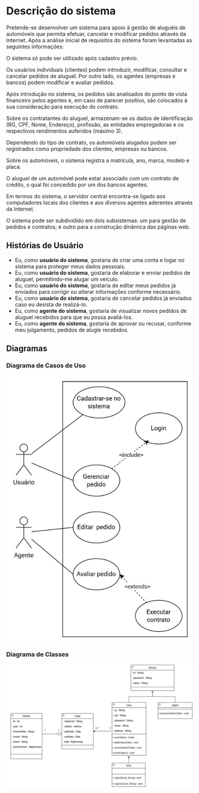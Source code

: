 # Descrição do sistema
  
Pretende-se desenvolver um sistema para apoio à gestão de aluguéis de automóveis que permita efetuar, cancelar e modificar pedidos através da Internet. Após a análise inicial de requisitos do sistema foram levantadas as seguintes informações:

O sistema só pode ser utilizado após cadastro prévio.

Os usuários individuais (clientes) podem introduzir, modificar, consultar e cancelar pedidos de aluguel. Por outro lado, os agentes (empresas e bancos) podem modificar e avaliar pedidos.

Após introdução no sistema, os pedidos são analisados do ponto de vista financeiro pelos agentes e, em caso de parecer positivo, são colocados à sua consideração para execução do contrato.

Sobre os contratantes do aluguel, armazenam-se os dados de identificação (RG, CPF, Nome, Endereço), profissão, as entidades empregadoras e os respectivos rendimentos auferidos (máximo 3).

Dependendo do tipo de contrato, os automóveis alugados podem ser registrados como propriedade dos clientes, empresas ou bancos.

Sobre os automóveis, o sistema registra a matrícula, ano, marca, modelo e placa.

O aluguel de um automóvel pode estar associado com um contrato de crédito, o qual foi concedido por um dos bancos agentes. 

Em termos do sistema, o servidor central encontra-se ligado aos computadores locais dos clientes e aos diversos agentes aderentes através da Internet.

O sistema pode ser subdividido em dois subsistemas: um para gestão de pedidos e contratos; e outro para a construção dinâmica das páginas web.

## Histórias de Usuário
- Eu, como **usuário do sistema**, gostaria de criar uma conta e logar no sistema para proteger meus dados pessoais.
- Eu, como **usuário do sistema**, gostaria de elaborar e enviar pedidos de aluguel, permitindo-me alugar um veículo.
- Eu, como **usuário do sistema**, gostaria de editar meus pedidos já enviados para corrigir ou alterar informações conforme necessário.
- Eu, como **usuário do sistema**, gostaria de cancelar pedidos já enviados caso eu desista de realizá-lo.
- Eu, como **agente do sistema**, gostaria de visualizar novos pedidos de aluguel recebidos para que eu possa avaliá-los.
- Eu, como **agente do sistema**, gostaria de aprovar ou recusar, conforme meu julgamento, pedidos de alugle recebidos.

## Diagramas
### Diagrama de Casos de Uso
![Diagrama de Casos de Uso](./diagrama_de_casos_de_uso/diagrama_de_casos_de_uso.jpg)

### Diagrama de Classes
![Diagrama de Classes](./diagrama_de_classes/diagrama_de_classes.jpg)
